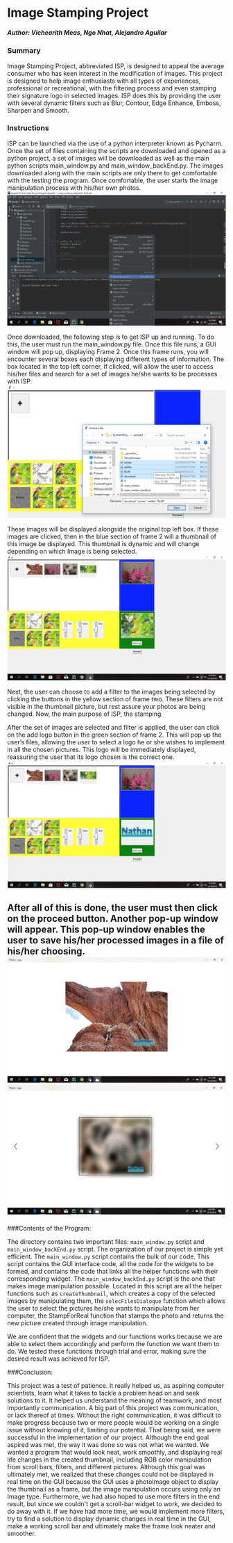 # Image Stamping Project
##### Author: Vichearith Meas, Ngo Nhat, Alejandro Aguilar

### Summary

Image Stamping Project,  abbreviated ISP, is designed to appeal the average consumer who has keen interest in the modification of images. This project is designed to help image enthusiasts with all types of experiences, professional or recreational, with the filtering process and even stamping their signature logo in selected images. ISP does this by providing the user with several dynamic filters such as Blur, Contour, Edge Enhance, Emboss, Sharpen and Smooth.

### Instructions

ISP can be launched via the use of a python interpreter known as Pycharm. Once the set of files containing the scripts are downloaded and opened as a python project, a set of images will be downloaded as well as the main python scripts main_window.py and main_window_backEnd.py. The images downloaded along with the main scripts are only there to get comfortable with the  testing the program. Once comfortable, the user starts the image manipulation process with his/her own photos.
![Screenshot1](app_screenshot/ispscreenshot0.png)

Once downloaded,  the following step is to get ISP up and running. To do this, the user must run the main_window.py file. Once this file runs, a GUI window will pop up, displaying Frame 2. Once this frame runs, you will encounter several boxes each displaying different types of information. The box located in the top left corner, if clicked, will allow the user to access his/her files and search for a set of images he/she wants to be processes with ISP.
![Screenshot2](app_screenshot/ispscreenshot5.png)


These images will be displayed alongside the original top left box. If these images are clicked, then in the blue section of frame 2 will a thumbnail of this image be displayed. This thumbnail is dynamic and will change depending on which Image is being selected. 
![Screenshot3](app_screenshot/ispscreenshot1.png)

Next, the user can choose to add a filter to the images being selected by clicking the buttons in the yellow section of frame two. These filters are not visible in the thumbnail picture, but rest assure your photos are being changed. Now, the main purpose of ISP, the stamping.

After the set of images are selected and filter is applied, the user can click on the add logo button in the green section of frame 2. This will pop up the user’s files, allowing the user to select a logo he or she wishes to implement in all the chosen pictures. This logo will be immediately displayed, reassuring the user that its logo chosen is the correct one.
![Screenshot4](app_screenshot/ispscreenshot2.png)

After all of this is done, the user must then click on the proceed button. Another pop-up window will appear. This pop-up window enables the user to save his/her processed images in a file of his/her choosing.
![Screenshot5](app_screenshot/ispscreenshot3.png)
![Screenshot6](app_screenshot/ispscreenshot4.png)
---
###Contents of the Program:

The directory contains two important files: `main_window.py`  script and `main_window_backEnd.py` script. The organization of our project is simple yet efficient. The `main_window.py` script contains the bulk of our code. This script contains the GUI interface code, all the code for the widgets to be formed, and contains the code that links all the helper functions with their corresponding widget. The `main_window_backEnd.py` script is the one that makes image manipulation possible. Located in this script are all the helper functions such as `createThumbnail`, which creates a copy of the selected images by manipulating them, the `selecFilesDialogue` function which allows the user to select the pictures he/she wants to manipulate from her computer, the StampForReal function that stamps the photo and returns the new picture created through image manipulation.

We are confident that the widgets and our functions works because we are able to select them accordingly and perform the function we want them to do. We tested these functions through trial and error, making sure the desired result was achieved for ISP.

###Conclusion:

This project was a test of patience. It really helped us, as aspiring computer scientists, learn what it takes to tackle a problem head on and seek solutions to it. It helped us understand the meaning of teamwork, and most importantly communication. A big part of this project was communication, or lack thereof at times. Without the right communication, it was difficult to make progress because two or more people would be working on a single issue without knowing of it, limiting our potential. That being said, we were successful in the implementation of our project. Although the end goal aspired was met, the way it was done so was not what we wanted. We wanted a program that would look neat, work smoothly, and displaying real life changes in the created thumbnail, including RGB color manipulation from scroll bars, filters, and different pictures. Although this goal was ultimately met, we realized that these changes could not be displayed in real time on the GUI because the GUI uses a photoImage object to display the thumbnail as a frame, but the image manipulation occurs using only an Image type. Furthermore,  we had also hoped to use more filters in the end result, but since we couldn't get a scroll-bar widget to work, we decided to do away with it. If we have had more time, we would implement more filters, try to find a solution to display dynamic changes in real time in the GUI, make a working scroll bar and ultimately make the frame look neater and smoother. 
